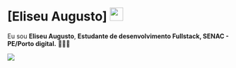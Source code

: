 # [Eliseu Augusto] <img src="https://i.gifer.com/9ARm.gif" width="30px">

Eu sou <strong>Eliseu Augusto</strong>, <strong>Estudante de desenvolvimento Fullstack, SENAC - PE/Porto digital.</strong> 👨🏻‍💻 

![](https://gifs.eco.br/wp-content/uploads/2022/07/gifs-de-luta-de-bonecos-20.gif)

</div>
